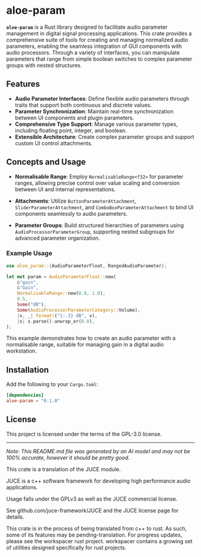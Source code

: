 # aloe-param

**`aloe-param`** is a Rust library designed to facilitate audio parameter management in digital signal processing applications. This crate provides a comprehensive suite of tools for creating and managing normalized audio parameters, enabling the seamless integration of GUI components with audio processors. Through a variety of interfaces, you can manipulate parameters that range from simple boolean switches to complex parameter groups with nested structures.

## Features

- **Audio Parameter Interfaces**: Define flexible audio parameters through traits that support both continuous and discrete values.
- **Parameter Synchronization**: Maintain real-time synchronization between UI components and plugin parameters.
- **Comprehensive Type Support**: Manage various parameter types, including floating point, integer, and boolean.
- **Extensible Architecture**: Create complex parameter groups and support custom UI control attachments.

## Concepts and Usage

- **Normalisable Range**: Employ `NormalisableRange<f32>` for parameter ranges, allowing precise control over value scaling and conversion between UI and internal representations.

- **Attachments**: Utilize `ButtonParameterAttachment`, `SliderParameterAttachment`, and `ComboBoxParameterAttachment` to bind UI components seamlessly to audio parameters.

- **Parameter Groups**: Build structured hierarchies of parameters using `AudioProcessorParameterGroup`, supporting nested subgroups for advanced parameter organization.

### Example Usage

```rust
use aloe_param::{AudioParameterFloat, RangedAudioParameter};

let mut param = AudioParameterFloat::new(
    &"gain",
    &"Gain",
    NormalisableRange::new(0.0, 1.0),
    0.5,
    Some("dB"),
    Some(AudioProcessorParameterCategory::Volume),
    |v, _| format!("{:.2} dB", v),
    |s| s.parse().unwrap_or(0.0),
);
```

This example demonstrates how to create an audio parameter with a normalisable range, suitable for managing gain in a digital audio workstation.

## Installation

Add the following to your `Cargo.toml`:

```toml
[dependencies]
aloe-param = "0.1.0"
```

## License

This project is licensed under the terms of the GPL-3.0 license.

---
*Note: This README.md file was generated by an AI model and may not be 100% accurate, however it should be pretty good.*

This crate is a translation of the JUCE module.

JUCE is a c++ software framework for developing high performance audio applications.

Usage falls under the GPLv3 as well as the JUCE commercial license.

See github.com/juce-framework/JUCE and the JUCE license page for details.

This crate is in the process of being translated from c++ to rust. As such, some of its features may be pending-translation. For progress updates, please see the workspacer rust project. workspacer contains a growing set of utilities designed specifically for rust projects.
